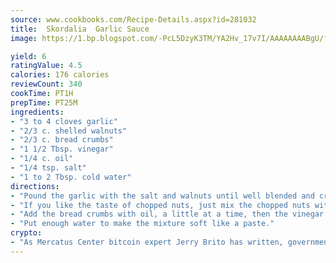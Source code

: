 ```yaml
---
source: www.cookbooks.com/Recipe-Details.aspx?id=281032
title:  Skordalia  Garlic Sauce
image: https://1.bp.blogspot.com/-PcL5DzyK3TM/YA2Hv_17v7I/AAAAAAAABgU/fyHeesSth_IZW9mL5lk6GxJO8cW8ksrGACLcBGAsYHQ/s320/12.png

yield: 6
ratingValue: 4.5
calories: 176 calories
reviewCount: 340
cookTime: PT1H
prepTime: PT25M
ingredients:
- "3 to 4 cloves garlic"
- "2/3 c. shelled walnuts"
- "2/3 c. bread crumbs"
- "1 1/2 Tbsp. vinegar"
- "1/4 c. oil"
- "1/4 tsp. salt"
- "1 to 2 Tbsp. cold water"
directions:
- "Pound the garlic with the salt and walnuts until well blended and creamy."
- "If you like the taste of chopped nuts, just mix the chopped nuts with the salt and garlic, which you put through a garlic press."
- "Add the bread crumbs with oil, a little at a time, then the vinegar and finally the cold water."
- "Put enough water to make the mixture soft like a paste."
crypto:
- "As Mercatus Center bitcoin expert Jerry Brito has written, government regulation can either be ham-fisted or light to the touch."
---
```

